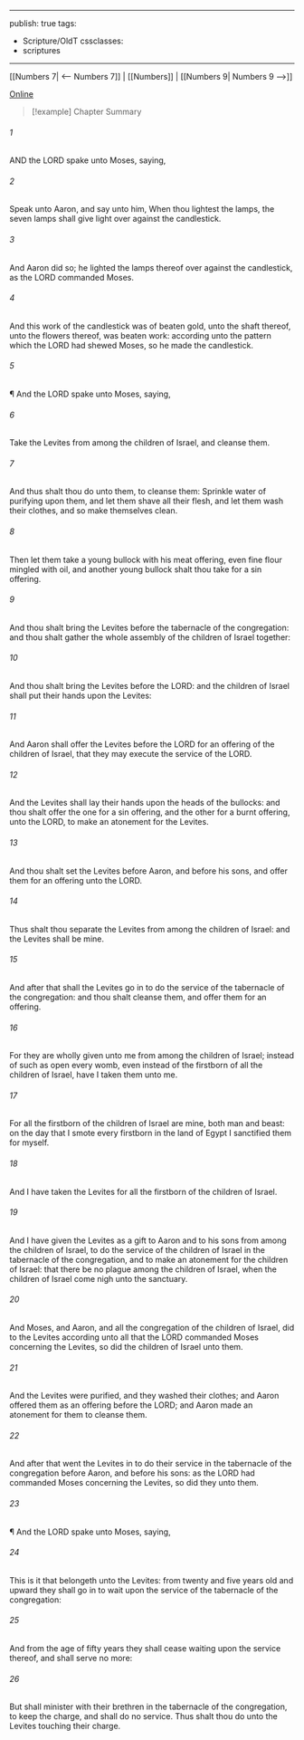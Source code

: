 

---
publish: true
tags:
  - Scripture/OldT
cssclasses:
  - scriptures
---
[[Numbers 7| <-- Numbers 7]] | [[Numbers]] | [[Numbers 9| Numbers 9 -->]]

[Online](https://churchofjesuschrist.org/study/scriptures/ot/num/8?lang=eng)

>[!example] Chapter Summary
>
###### 1
AND the LORD spake unto Moses, saying,
###### 2
Speak unto Aaron, and say unto him, When thou lightest the lamps, the seven lamps shall give light over against the candlestick.
###### 3
And Aaron did so; he lighted the lamps thereof over against the candlestick, as the LORD commanded Moses.
###### 4
And this work of the candlestick was of beaten gold, unto the shaft thereof, unto the flowers thereof, was beaten work: according unto the pattern which the LORD had shewed Moses, so he made the candlestick.
###### 5
¶ And the LORD spake unto Moses, saying,
###### 6
Take the Levites from among the children of Israel, and cleanse them.
###### 7
And thus shalt thou do unto them, to cleanse them: Sprinkle water of purifying upon them, and let them shave all their flesh, and let them wash their clothes, and so make themselves clean.
###### 8
Then let them take a young bullock with his meat offering, even fine flour mingled with oil, and another young bullock shalt thou take for a sin offering.
###### 9
And thou shalt bring the Levites before the tabernacle of the congregation: and thou shalt gather the whole assembly of the children of Israel together:
###### 10
And thou shalt bring the Levites before the LORD: and the children of Israel shall put their hands upon the Levites:
###### 11
And Aaron shall offer the Levites before the LORD for an offering of the children of Israel, that they may execute the service of the LORD.
###### 12
And the Levites shall lay their hands upon the heads of the bullocks: and thou shalt offer the one for a sin offering, and the other for a burnt offering, unto the LORD, to make an atonement for the Levites.
###### 13
And thou shalt set the Levites before Aaron, and before his sons, and offer them for an offering unto the LORD.
###### 14
Thus shalt thou separate the Levites from among the children of Israel: and the Levites shall be mine.
###### 15
And after that shall the Levites go in to do the service of the tabernacle of the congregation: and thou shalt cleanse them, and offer them for an offering.
###### 16
For they are wholly given unto me from among the children of Israel; instead of such as open every womb, even instead of the firstborn of all the children of Israel, have I taken them unto me.
###### 17
For all the firstborn of the children of Israel are mine, both man and beast: on the day that I smote every firstborn in the land of Egypt I sanctified them for myself.
###### 18
And I have taken the Levites for all the firstborn of the children of Israel.
###### 19
And I have given the Levites as a gift to Aaron and to his sons from among the children of Israel, to do the service of the children of Israel in the tabernacle of the congregation, and to make an atonement for the children of Israel: that there be no plague among the children of Israel, when the children of Israel come nigh unto the sanctuary.
###### 20
And Moses, and Aaron, and all the congregation of the children of Israel, did to the Levites according unto all that the LORD commanded Moses concerning the Levites, so did the children of Israel unto them.
###### 21
And the Levites were purified, and they washed their clothes; and Aaron offered them as an offering before the LORD; and Aaron made an atonement for them to cleanse them.
###### 22
And after that went the Levites in to do their service in the tabernacle of the congregation before Aaron, and before his sons: as the LORD had commanded Moses concerning the Levites, so did they unto them.
###### 23
¶ And the LORD spake unto Moses, saying,
###### 24
This is it that belongeth unto the Levites: from twenty and five years old and upward they shall go in to wait upon the service of the tabernacle of the congregation:
###### 25
And from the age of fifty years they shall cease waiting upon the service thereof, and shall serve no more:
###### 26
But shall minister with their brethren in the tabernacle of the congregation, to keep the charge, and shall do no service. Thus shalt thou do unto the Levites touching their charge.



